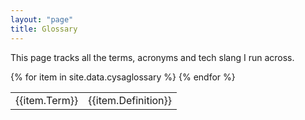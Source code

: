 ```yaml
---
layout: "page"
title: Glossary
---
```


This page tracks all the terms, acronyms and tech slang I run across.

<table>
{% for item in site.data.cysaglossary %}
    <tr>
        <td>{{item.Term}}</td> 
        <td>{{item.Definition}}</td>
    </tr>
{% endfor %}
</table>


<!-- {{site.data.cysaglossary}} -->